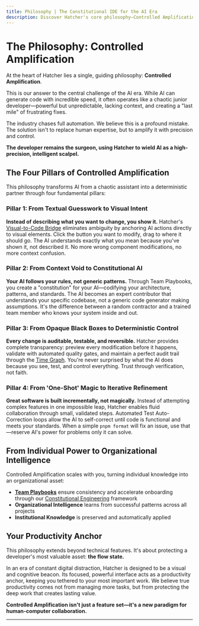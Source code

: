 ```yaml
---
title: Philosophy | The Constitutional IDE for the AI Era
description: Discover Hatcher's core philosophy—Controlled Amplification. Learn how our Constitutional IDE provides an immune system for the AI era, amplifying developer expertise without sacrificing control.
---
```


# The Philosophy: Controlled Amplification

At the heart of Hatcher lies a single, guiding philosophy: **Controlled Amplification**.

This is our answer to the central challenge of the AI era. While AI can generate code with incredible speed, it often operates like a chaotic junior developer—powerful but unpredictable, lacking context, and creating a "last mile" of frustrating fixes.

The industry chases full automation. We believe this is a profound mistake. The solution isn't to replace human expertise, but to amplify it with precision and control.

**The developer remains the surgeon, using Hatcher to wield AI as a high-precision, intelligent scalpel.**

## The Four Pillars of Controlled Amplification

This philosophy transforms AI from a chaotic assistant into a deterministic partner through four fundamental pillars:

### Pillar 1: From Textual Guesswork to Visual Intent

**Instead of describing what you want to change, you show it.** Hatcher's [Visual-to-Code Bridge](/visual-to-code) eliminates ambiguity by anchoring AI actions directly to visual elements. Click the button you want to modify, drag to where it should go. The AI understands exactly what you mean because you've shown it, not described it. No more wrong component modifications, no more context confusion.

### Pillar 2: From Context Void to Constitutional AI

**Your AI follows your rules, not generic patterns.** Through Team Playbooks, you create a "constitution" for your AI—codifying your architecture, patterns, and standards. The AI becomes an expert contributor that understands your specific codebase, not a generic code generator making assumptions. It's the difference between a random contractor and a trained team member who knows your system inside and out.

### Pillar 3: From Opaque Black Boxes to Deterministic Control

**Every change is auditable, testable, and reversible.** Hatcher provides complete transparency: preview every modification before it happens, validate with automated quality gates, and maintain a perfect audit trail through the [Time Graph](/pillars-time-graph). You're never surprised by what the AI does because you see, test, and control everything. Trust through verification, not faith.

### Pillar 4: From 'One-Shot' Magic to Iterative Refinement

**Great software is built incrementally, not magically.** Instead of attempting complex features in one impossible leap, Hatcher enables fluid collaboration through small, validated steps. Automated Test Auto-Correction loops allow the AI to self-correct until code is functional and meets your standards. When a simple `pnpm format` will fix an issue, use that—reserve AI's power for problems only it can solve.

## From Individual Power to Organizational Intelligence

Controlled Amplification scales with you, turning individual knowledge into an organizational asset:

- **[Team Playbooks](/playbooks-system)** ensure consistency and accelerate onboarding through our [Constitutional Engineering](/constitutional-engineering) framework
- **Organizational Intelligence** learns from successful patterns across all projects
- **Institutional Knowledge** is preserved and automatically applied

## Your Productivity Anchor

This philosophy extends beyond technical features. It's about protecting a developer's most valuable asset: **the flow state.**

In an era of constant digital distraction, Hatcher is designed to be a visual and cognitive beacon. Its focused, powerful interface acts as a productivity anchor, keeping you tethered to your most important work. We believe true productivity comes not from managing more tasks, but from protecting the deep work that creates lasting value.

**Controlled Amplification isn't just a feature set—it's a new paradigm for human-computer collaboration.**

---

<PhilosophyCTA />
